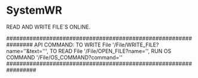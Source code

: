 # SystemWR
READ AND WRITE FILE`S ONLINE.


################################################################ API COMMAND: TO WRITE File '/File/WRITE_FILE?name=''&text=''', TO READ File '/File/OPEN_FILE?name='', RUN OS COMMAND '/File/OS_COMMAND?command='' #################################################################
